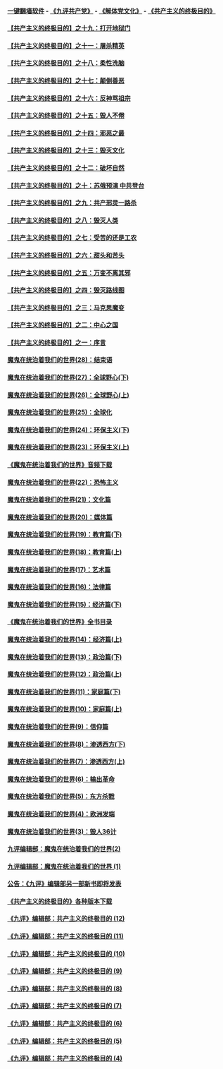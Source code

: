 #### [一键翻墙软件](https://github.com/gfw-breaker/nogfw/blob/master/README.md?t=05021836) -  [《九评共产党》](https://github.com/gfw-breaker/9ping.md?t=05021836) - [《解体党文化》](https://github.com/gfw-breaker/jtdwh.md?t=05021836) - [《共产主义的终极目的》](https://github.com/gfw-breaker/gczydzjmd.md?t=05021836)

#### [【共产主义的终极目的】之十九：打开地狱门](../pages/nsc422/n11206376.md?t=05021836) 

#### [【共产主义的终极目的】之十一：屠杀精英](../pages/nsc422/n11118442.md?t=05021836) 

#### [【共产主义的终极目的】之十八：柔性洗脑](../pages/nsc422/n11199994.md?t=05021836) 

#### [【共产主义的终极目的】之十七：颠倒善恶](../pages/nsc422/n11179782.md?t=05021836) 

#### [【共产主义的终极目的】之十六：反神骂祖宗](../pages/nsc422/n11166798.md?t=05021836) 

#### [【共产主义的终极目的】之十五：毁人不倦](../pages/nsc422/n11166792.md?t=05021836) 

#### [【共产主义的终极目的】之十四：邪恶之最](../pages/nsc422/n11150249.md?t=05021836) 

#### [【共产主义的终极目的】之十三：毁灭文化](../pages/nsc422/n11135227.md?t=05021836) 

#### [【共产主义的终极目的】之十二：破坏自然](../pages/nsc422/n11135214.md?t=05021836) 

#### [【共产主义的终极目的】之十：苏俄预演 中共登台](../pages/nsc422/n11118424.md?t=05021836) 

#### [【共产主义的终极目的】之九：共产邪灵一路杀](../pages/nsc422/n11114139.md?t=05021836) 

#### [【共产主义的终极目的】之八：毁灭人类](../pages/nsc422/n11108503.md?t=05021836) 

#### [【共产主义的终极目的】之七：受苦的还是工农](../pages/nsc422/n11101809.md?t=05021836) 

#### [【共产主义的终极目的】之六：甜头和苦头](../pages/nsc422/n11096971.md?t=05021836) 

#### [【共产主义的终极目的】之五：万变不离其邪](../pages/nsc422/n11091285.md?t=05021836) 

#### [【共产主义的终极目的】之四：毁灭路线图](../pages/nsc422/n11086284.md?t=05021836) 

#### [【共产主义的终极目的】之三：马克思魔变](../pages/nsc422/n11061941.md?t=05021836) 

#### [【共产主义的终极目的】之二：中心之国](../pages/nsc422/n11047728.md?t=05021836) 

#### [【共产主义的终极目的】之一：序言](../pages/nsc422/n11086077.md?t=05021836) 

#### [魔鬼在统治着我们的世界(28)：结束语](../pages/nsc422/n10936246.md?t=05021836) 

#### [魔鬼在统治着我们的世界(27)：全球野心(下)](../pages/nsc422/n10928319.md?t=05021836) 

#### [魔鬼在统治着我们的世界(26)：全球野心(上)](../pages/nsc422/n10900318.md?t=05021836) 

#### [魔鬼在统治着我们的世界(25)：全球化](../pages/nsc422/n10788205.md?t=05021836) 

#### [魔鬼在统治着我们的世界(24)：环保主义(下)](../pages/nsc422/n10695307.md?t=05021836) 

#### [魔鬼在统治着我们的世界(23)：环保主义(上)](../pages/nsc422/n10688613.md?t=05021836) 

#### [《魔鬼在统治着我们的世界》音频下载](../pages/nsc422/n10635553.md?t=05021836) 

#### [魔鬼在统治着我们的世界(22)：恐怖主义](../pages/nsc422/n10614727.md?t=05021836) 

#### [魔鬼在统治着我们的世界(21)：文化篇](../pages/nsc422/n10597706.md?t=05021836) 

#### [魔鬼在统治着我们的世界(20)：媒体篇](../pages/nsc422/n10586579.md?t=05021836) 

#### [魔鬼在统治着我们的世界(19)：教育篇(下)](../pages/nsc422/n10564808.md?t=05021836) 

#### [魔鬼在统治着我们的世界(18)：教育篇(上)](../pages/nsc422/n10526970.md?t=05021836) 

#### [魔鬼在统治着我们的世界(17)：艺术篇](../pages/nsc422/n10499093.md?t=05021836) 

#### [魔鬼在统治着我们的世界(16)：法律篇](../pages/nsc422/n10485969.md?t=05021836) 

#### [魔鬼在统治着我们的世界(15)：经济篇(下)](../pages/nsc422/n10469975.md?t=05021836) 

#### [《魔鬼在统治着我们的世界》全书目录](../pages/nsc422/n10464261.md?t=05021836) 

#### [魔鬼在统治着我们的世界(14)：经济篇(上)](../pages/nsc422/n10457370.md?t=05021836) 

#### [魔鬼在统治着我们的世界(13)：政治篇(下)](../pages/nsc422/n10448270.md?t=05021836) 

#### [魔鬼在统治着我们的世界(12)：政治篇(上)](../pages/nsc422/n10444576.md?t=05021836) 

#### [魔鬼在统治着我们的世界(11)：家庭篇(下)](../pages/nsc422/n10440961.md?t=05021836) 

#### [魔鬼在统治着我们的世界(10)：家庭篇(上)](../pages/nsc422/n10435448.md?t=05021836) 

#### [魔鬼在统治着我们的世界(9)：信仰篇](../pages/nsc422/n10432159.md?t=05021836) 

#### [魔鬼在统治着我们的世界(8)：渗透西方(下)](../pages/nsc422/n10429603.md?t=05021836) 

#### [魔鬼在统治着我们的世界(7)：渗透西方(上)](../pages/nsc422/n10426013.md?t=05021836) 

#### [魔鬼在统治着我们的世界(6)：输出革命](../pages/nsc422/n10421536.md?t=05021836) 

#### [魔鬼在统治着我们的世界(5)：东方杀戮](../pages/nsc422/n10417707.md?t=05021836) 

#### [魔鬼在统治着我们的世界(4)：欧洲发端](../pages/nsc422/n10414890.md?t=05021836) 

#### [魔鬼在统治着我们的世界(3)：毁人36计](../pages/nsc422/n10411583.md?t=05021836) 

#### [九评编辑部：魔鬼在统治着我们的世界(2)](../pages/nsc422/n10410036.md?t=05021836) 

#### [九评编辑部：魔鬼在统治着我们的世界 (1)](../pages/nsc422/n10406825.md?t=05021836) 

#### [公告：《九评》编辑部另一部新书即将发表](../pages/nsc422/n10405104.md?t=05021836) 

#### [《共产主义的终极目的》各种版本下载](../pages/nsc422/n10022138.md?t=05021836) 

#### [《九评》编辑部：共产主义的终极目的 (12)](../pages/nsc422/n9933272.md?t=05021836) 

#### [《九评》编辑部：共产主义的终极目的 (11)](../pages/nsc422/n9924973.md?t=05021836) 

#### [《九评》编辑部：共产主义的终极目的 (10)](../pages/nsc422/n9920883.md?t=05021836) 

#### [《九评》编辑部：共产主义的终极目的 (9)](../pages/nsc422/n9916363.md?t=05021836) 

#### [《九评》编辑部：共产主义的终极目的 (8)](../pages/nsc422/n9912488.md?t=05021836) 

#### [《九评》编辑部：共产主义的终极目的 (7)](../pages/nsc422/n9901176.md?t=05021836) 

#### [《九评》编辑部：共产主义的终极目的 (6)](../pages/nsc422/n9899359.md?t=05021836) 

#### [《九评》编辑部：共产主义的终极目的 (5)](../pages/nsc422/n9893174.md?t=05021836) 

#### [《九评》编辑部：共产主义的终极目的 (4)](../pages/nsc422/n9891246.md?t=05021836) 

